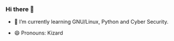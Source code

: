 ### Hi there 👋

<!--
**asimbesirbasdemir/asimbesirbasdemir** is a ✨ _special_ ✨ repository because its `README.md` (this file) appears on your GitHub profile.

Here are some ideas to get you started:-->
- 🌱 I’m currently learning GNU/Linux, Python and Cyber Security.
<!-- - 👯 I’m looking to collaborate on ...
- 🤔 I’m looking for help with ...
- 💬 Ask me about ...
-📫 How to reach me:-->
- 😄 Pronouns: Kizard

